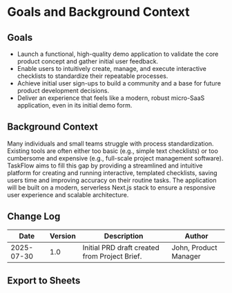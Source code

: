 # Goals and Background Context

## Goals

- Launch a functional, high-quality demo application to validate the core product concept and gather initial user feedback.
- Enable users to intuitively create, manage, and execute interactive checklists to standardize their repeatable processes.
- Achieve initial user sign-ups to build a community and a base for future product development decisions.
- Deliver an experience that feels like a modern, robust micro-SaaS application, even in its initial demo form.

## Background Context

Many individuals and small teams struggle with process standardization. Existing tools are often either too basic (e.g., simple text checklists) or too cumbersome and expensive (e.g., full-scale project management software). TaskFlow aims to fill this gap by providing a streamlined and intuitive platform for creating and running interactive, templated checklists, saving users time and improving accuracy on their routine tasks. The application will be built on a modern, serverless Next.js stack to ensure a responsive user experience and scalable architecture.

## Change Log

| Date | Version | Description | Author |
|------|---------|-------------|--------|
| 2025-07-30 | 1.0 | Initial PRD draft created from Project Brief. | John, Product Manager |

## Export to Sheets 